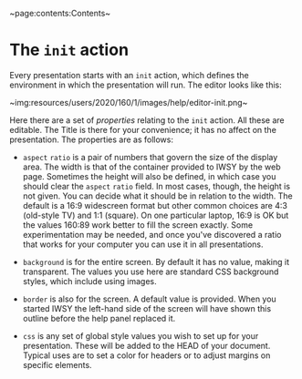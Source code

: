 ~page:contents:Contents~

# The `init` action

Every presentation starts with an `init` action, which defines the environment in which the presentation will run. The editor looks like this:

~img:resources/users/2020/160/1/images/help/editor-init.png~

Here there are a set of _properties_ relating to the `init` action. All these are editable. The Title is there for your convenience; it has no affect on the presentation. The properties are as follows:

 - `aspect` `ratio` is a pair of numbers that govern the size of the display area. The width is that of the container provided to IWSY by the web page. Sometimes the height will also be defined, in which case you should clear the `aspect` `ratio` field. In most cases, though, the height is not given. You can decide what it should be in relation to the width. The default is a 16:9 widescreen format but other common choices are 4:3 (old-style TV) and 1:1 (square). On one particular laptop, 16:9 is OK but the values 160:89 work better to fill the screen exactly. Some experimentation may be needed, and once you've discovered a ratio that works for your computer you can use it in all presentations.
 
 - `background` is for the entire screen. By default it has no value, making it transparent. The values you use here are standard CSS background styles, which include using images.
 
 - `border` is also for the screen. A default value is provided. When you started IWSY the left-hand side of the screen will have shown this outline before the help panel replaced it.
 
 - `css` is any set of global style values you wish to set up for your presentation. These will be added to the HEAD of your document. Typical uses are to set a color for headers or to adjust margins on specific elements.
